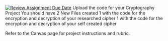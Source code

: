 [![Review Assignment Due Date](https://classroom.github.com/assets/deadline-readme-button-22041afd0340ce965d47ae6ef1cefeee28c7c493a6346c4f15d667ab976d596c.svg)](https://classroom.github.com/a/I3_EPK1C)
                              Upload the code for your Cryptography Project
You should have 2 New Files created
  1 with the code for the encryption and decryption of your researched cipher
  1 with the code for the encryption and decryption of your self created cipher

Refer to the Canvas page for project instructions and rubric.
